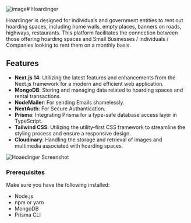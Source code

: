 ![image](https://github.com/yash-raj10/Hoardinger1.0/assets/114144836/6185600f-80d9-4693-b9ba-a7c388e52848)# Hoardinger

Hoardinger is designed for individuals and government entities to rent out hoarding spaces, including home walls, empty places, banners on roads, highways, restaurants. This platform facilitates the connection between those offering hoarding spaces and Small Businesses / individuals / Companies looking to rent them on a monthly basis.


## Features

- **Next.js 14**: Utilizing the latest features and enhancements from the Next.js framework for a modern and efficient web application.
- **MongoDB**: Storing and managing data related to hoarding spaces and rental transactions.
- **NodeMailer**: For sending Emails shamelessly.
- **NextAuth**: For Secure Authantication.
- **Prisma**: Integrating Prisma for a type-safe database access layer in TypeScript.
- **Tailwind CSS**: Utilizing the utility-first CSS framework to streamline the styling process and ensure a responsive design.
- **Cloudinary**: Handling the storage and retrieval of images and multimedia associated with hoarding spaces.

![Hoaedinger Screenshot](https://res-console.cloudinary.com/dinz6jm5t/media_explorer_thumbnails/32df455919d0ee872372e7c6f0066319/detailed)

### Prerequisites

Make sure you have the following installed:

- Node.js
- npm or yarn
- MongoDB
- Prisma CLI

